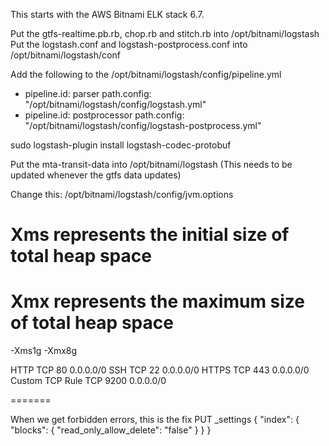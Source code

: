 This starts with the AWS Bitnami ELK stack 6.7. 

Put the gtfs-realtime.pb.rb, chop.rb and stitch.rb into /opt/bitnami/logstash
Put the logstash.conf and logstash-postprocess.conf into /opt/bitnami/logstash/conf

Add the following to the /opt/bitnami/logstash/config/pipeline.yml
 - pipeline.id: parser
   path.config: "/opt/bitnami/logstash/config/logstash.yml"
 - pipeline.id: postprocessor
   path.config: "/opt/bitnami/logstash/config/logstash-postprocess.yml"

sudo logstash-plugin install logstash-codec-protobuf

Put the mta-transit-data into /opt/bitnami/logstash (This needs to be updated whenever the gtfs data updates)

Change this: /opt/bitnami/logstash/config/jvm.options
# Xms represents the initial size of total heap space
# Xmx represents the maximum size of total heap space
-Xms1g
-Xmx8g


HTTP
TCP
80
0.0.0.0/0
SSH
TCP
22
0.0.0.0/0
HTTPS
TCP
443
0.0.0.0/0
Custom TCP Rule
TCP
9200
0.0.0.0/0



=======

When we get forbidden errors, this is the fix
  PUT _settings
    {
    "index": {
    "blocks": {
    "read_only_allow_delete": "false"
    }
    }
    }